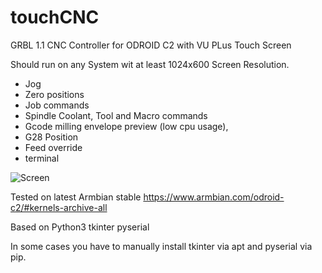 # touchCNC
GRBL 1.1 CNC Controller for ODROID C2 with VU PLus Touch Screen

Should run on any System wit at least 1024x600 Screen Resolution. 

- Jog 
- Zero positions 
- Job commands 
- Spindle Coolant, Tool and Macro commands 
- Gcode milling envelope preview (low cpu usage), 
- G28 Position
- Feed override
- terminal

![Screen](https://user-images.githubusercontent.com/6392076/133233601-8ef0e06f-e055-4677-8828-ed092aa37250.png)


Tested on latest Armbian stable https://www.armbian.com/odroid-c2/#kernels-archive-all

Based on
Python3
tkinter
pyserial

In some cases you have to manually install tkinter via apt and pyserial via pip.
